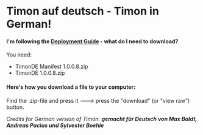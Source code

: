 # Timon auf deutsch - Timon in German!
#### I'm following the [Deployment Guide](https://github.com/Erithano/Timon-Your-FAQ-bot-for-Microsoft-Teams/wiki/Deployment-Guide) - what do I need to download?
You need:
* TimonDE Manifest 1.0.0.8.zip
* TimonDE 1.0.0.8.zip 
#### Here's how you download a file to your computer:
Find the .zip-file and press it 🡒 press the "download" (or "view raw") button.

_Credits for German version of Timon:_
_**gemacht für Deutsch von Max Baldt, Andreas Pacius und Sylvester Boehle**_
